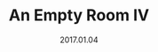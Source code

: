 ---
title: An Empty Room IV
slug: empty-room-iv
source: https://photos.smugmug.com/Prints/Prints/i-qxW2n3g/0/eaedebbd/XL/empty-room-4-800-XL.png
alt: Black and white Risograph with halftone dots depecting an empty room, a radiator by a doorframe.
description: One layer Risograph on Stonehenge Cream \#110
date: 2017.01.04
edition: 10
size: 5x5 inches.
media: Risograph
type: art, risograph, edition
---